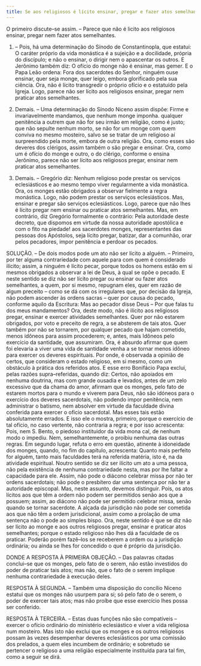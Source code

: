 ```yaml
---
title: Se aos religiosos é lícito ensinar, pregar e fazer atos semelhantes
---
```


O primeiro discute–se assim. – Parece que não é licito aos religiosos ensinar, pregar nem fazer atos semelhantes.  

1. – Pois, há uma determinação do Sínodo de Constantinopla, que estatui: O caráter próprio da vida monástica é a sujeição e a docilidade, própria do discípulo; e não o ensinar, o dirigir nem o apascentar os outros. E Jerônimo também diz: O ofício do monge não é ensinar, mas gemer. E o Papa Leão ordena: Fora dos sacerdotes do Senhor, ninguém ouse ensinar, quer seja monge, quer leigo, embora glorificado pela sua ciência. Ora, não é lícito transgredir o próprio ofício e o estatuído pela Igreja. Logo, parece não ser lícito aos religiosos ensinar, pregar nem praticar atos semelhantes.  

2. Demais. – Uma determinação do Sínodo Niceno assim dispõe: Firme e invariavelmente mandamos, que nenhum monge imponha. qualquer penitência a outrem que não for seu irmão em religião, como é justo; que não sepulte nenhum morto, se não for um monge com quem conviva no mesmo mosteiro, salvo se se tratar de um religioso aí surpreendido pela morte, embora de outra religião. Ora, como esses são deveres dos clérigos, assim também o são pregar e ensinar. Ora, como um é ofício do monge e outro, o do clérigo, conforme o ensina Jerônimo, parece não ser lícito aos religiosos pregar, ensinar nem praticar atos semelhantes.  

3. Demais. – Gregório diz: Nenhum religioso pode prestar os serviços eclesiásticos e ao mesmo tempo viver regularmente a vida monástica. Ora, os monges estão obrigados a observar fielmente a regra monástica. Logo, não podem prestar os serviços eclesiásticos. Mas, ensinar e pregar são serviços eclesiásticos. Logo, parece que não lhes é lícito pregar nem ensinar ou praticar atos semelhantes.  Mas, em contrário, diz Gregório formalmente o contrário: Pela autoridade deste decreto, que dispomos em virtude da nossa autoridade apostólica e com o fito na piedade! aos sacerdotes monges, representantes das pessoas dos Apóstolos, seja lícito pregar, batizar, dar a comunhão, orar pelos pecadores, impor penitência e perdoar os pecados.  

SOLUÇÃO. – De dois modos pode um ato não ser lícito a alguém. – Primeiro, por ter alguma contrariedade com aquele para com quem é considerado ilícito; assim, a ninguém é lícito pecar, porque todos os homens estão em si mesmos obrigados a observar a lei de Deus, à qual se opõe o pecado. E neste sentido se diz não ser lícito pregar ou ensinar ou fazer atos semelhantes, a quem, por si mesmo, repugnam eles, quer em razão de algum preceito – como se dá com os irregulares que, por decisão da Igreja, não podem ascender às ordens sacras – quer por causa do pecado, conforme aquilo da Escritura: Mas ao pecador disse Deus – Por que falas tu dos meus mandamentos? Ora, deste modo, não é ilícito aos religiosos pregar, ensinar e exercer atividades semelhantes. Quer por não estarem obrigados, por voto e preceito de regra, a se absterem de tais atos. Quer também por não se tornarem, por qualquer pecado que hajam cometido, menos idôneos para assim procederem; e, antes, mais Idôneos pelo exercício da santidade, que assumiram.  Ora, é absurdo afirmar que quem foi elevaria a viver uma vida de santidade venha a se tornar menos idôneo para exercer os deveres espirituais. Por onde, é observada a opinião de certos, que consideram o estado religioso, em si mesmo, como um obstáculo à prática dos referidos atos. E esse erro Bonifácio Papa exclui, pelas razões supra–referidas, quando diz: Certos, não apoiados em nenhuma doutrina, mas com grande ousadia e levados, antes de um zelo excessivo que da chama do amor, afirmam que os monges, pelo fato de estarem mortos para o mundo e viverem para Deus, não são idóneos para o exercício dos deveres sacerdotais, não podendo impor penitência, nem administrar o batismo, nem absolver em virtude da faculdade divina conferida para exercer o ofício sacerdotal. Mas esses tais estão absolutamente errados. E isso ele o mostra, primeiro, porque o exercício de tal ofício, no caso vertente, não contraria a regra; e por isso acrescenta: Pois, nem S. Bento, o piedoso instituidor da vida mona cal, de nenhum modo o impediu. Nem, semelhantemente, o proibiu nenhuma das outras regras. Em segundo lugar, refuta o erro em questão, atinente à idoneidade dos monges, quando, no fim do capítulo, acrescenta: Quanto mais perfeito for alguém, tanto mais faculdades terá na referida matéria, isto é, na da atividade espiritual.  Noutro sentido se diz ser ilícito um ato a uma pessoa, não pela existência de nenhuma contrariedade nesta, mas por lhe faltar a capacidade para ele. Assim, não pode o diácono celebrar missa por não ter ordens sacerdotais; não pode o presbítero dar uma sentença por não ter a autoridade episcopal. Mas, neste assunto, devemos distinguir. Pois, os atos lícitos aos que têm a ordem não podem ser permitidos senão aos que a possuem; assim, ao diácono não pode ser permitido celebrar missa, senão quando se tornar sacerdote. A alçada da jurisdição não pode ser cometida aos que não têm a ordem jurisdicional, assim como a prolação de uma sentença não o pode ao simples bispo.  Ora, neste sentido é que se diz não ser lícito ao monge e aos outros religiosos pregar, ensinar e praticar atos semelhantes; porque o estado religioso não lhes dá a faculdade de os praticar. Poderão porém fazê–los se receberem a ordem ou a jurisdição ordinária; ou ainda se lhes for concedido o que é próprio da jurisdição.  

DONDE A RESPOSTA À PRIMEIRA OBJEÇÃO. – Das palavras citadas conclui–se que os monges, pelo fato de o serem, não estão investidos do poder de praticar tais atos; mas não, que o fato de o serem implique nenhuma contrariedade à execução deles.  

RESPOSTA À SEGUNDA. – Também uma disposição do concílio Niceno estatui que os monges não usurpem para si; só pelo fato de o serem, o poder de exercer tais atos; mas não proíbe que esse exercício lhes possa ser conferido.  

RESPOSTA À TERCEIRA. – Estas duas funções não são compatíveis – exercer o ofício ordinário do ministério eclesiástico e viver a vida religiosa num mosteiro. Mas isto não exclui que os monges e os outros religiosos possam às vezes desempenhar deveres eclesiásticos por uma comissão dos prelados, a quem eles incumbem de ordinário; e sobretudo se pertencer o religioso a uma religião especialmente instituída para tal fim, como a seguir se dirá.